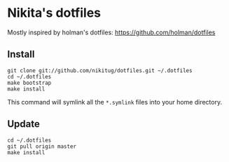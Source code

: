# Nikita's dotfiles

Mostly inspired by holman's dotfiles: https://github.com/holman/dotfiles

## Install

    git clone git://github.com/nikitug/dotfiles.git ~/.dotfiles
    cd ~/.dotfiles
    make bootstrap
    make install

This command will symlink all the `*.symlink` files into your home directory.

## Update

    cd ~/.dotfiles
    git pull origin master
    make install

